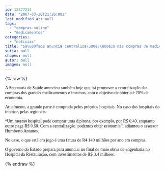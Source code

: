 ```yaml
---
id: 12377214
date: "2007-03-20T21:26:00Z"
last_modified_at: null
tags:
  - "compras-online"
  - "medicamentos"
categories:
  - "noticias"
title: "Sa\u00fade anuncia centraliza\u00e7\u00e3o nas compras de medicamentos"
sutia: null
chapeu: null
autor: null
imagem: null
---
```

{% raw %}
<p><P><FONT face=Verdana>A Secretaria de Saúde anunciou também hoje que irá promover a centralização das compras dos grandes medicamentos e insumos, com o objetivo de obter até 20% de economia.</FONT></P></p>
<p><P><FONT face=Verdana>Atualmente, a grande parte é comprada pelos próprios hospitais. No caso dos hospitais do interior, pelas regionais.</FONT></P></p>
<p><P><FONT face=Verdana>“Um mesmo hospital pode comprar uma dipirona, por exemplo, por R$ 0,40, enquanto outro paga R$ 0,60. Com a centralização, podemos obter economia”, adiantou o assessor Humberto Antunes.</FONT></P></p>
<p><P><FONT face=Verdana>No caso, o que está em jogo é uma fatura de R4 140 milhões por ano em compras.</FONT></P></p>
<p><P><FONT face=Verdana>O governo do Estado prepara para anunciar no final de maio obras de engenharia no Hospital da Restauração, com investimentos de R$ 3,4 milhões.</FONT></P> </p>
{% endraw %}